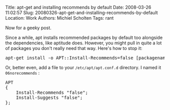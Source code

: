 Title: apt-get and installing recommends by default
Date: 2008-03-26 11:02:57
Slug: 20080326-apt-get-and-installing-recommends-by-default
Location: Work
Authors: Michiel Scholten
Tags: rant

<p>Now for a geeky post.</p>

<p>Since a while, apt installs recommended packages by default too alongside the dependencies, like aptitude does. However, you might pull in quite a lot of packages you don't really need that way. Here's how to stop it:</p>

<pre>apt-get install -o APT::Install-Recommends=false [packagename you want to install]</pre>

<p>Or, better even, add a file to your <code>/etc/apt/apt.conf.d</code> directory. I named it <code>06norecommends</code> :</p>

<pre>
APT
{
	Install-Recommends "false";
	Install-Suggests "false";
};
</pre>